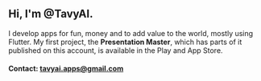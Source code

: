## Hi, I'm @TavyAI.
I develop apps for fun, money and to add value to the world, mostly using Flutter.
My first project, the **Presentation Master**, which has parts of it published on this account, is available in the Play and App Store.

#### Contact: tavyai.apps@gmail.com
